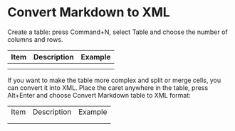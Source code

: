 # Convert Markdown to XML

Create a table: press <shortcut>Command+N</shortcut>, select
<ui-path>Table</ui-path> and choose the number of columns and rows. 

| Item | Description | Example |
|------|-------------|---------|
|      |             |         |
|      |             |         |


If you want to make the table more complex and split or merge cells,
you can convert it into XML.
Place the caret anywhere in the table, press <shortcut>Alt+Enter</shortcut> and
choose <ui-path>Convert Markdown table to XML format</ui-path>:


<table>
<tr><td>Item</td><td>Description</td><td>Example</td></tr>
<tr><td> </td><td> </td><td> </td></tr>
<tr><td> </td><td> </td><td> </td></tr>
</table>